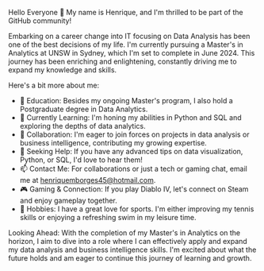 Hello Everyone 👋
My name is Henrique, and I'm thrilled to be part of the GitHub community!

Embarking on a career change into IT focusing on Data Analysis has been one of the best decisions of my life. I'm currently pursuing a Master's in Analytics at UNSW in Sydney, which I'm set to complete in June 2024. This journey has been enriching and enlightening, constantly driving me to expand my knowledge and skills.

Here's a bit more about me:

- 🔭 Education: Besides my ongoing Master's program, I also hold a Postgraduate degree in Data Analytics.
- 🌱 Currently Learning: I'm honing my abilities in Python and SQL and exploring the depths of data analytics.
- 👯 Collaboration: I'm eager to join forces on projects in data analysis or business intelligence, contributing my growing expertise.
- 🔭 Seeking Help: If you have any advanced tips on data visualization, Python, or SQL, I'd love to hear them!
- 📫 Contact Me: For collaborations or just a tech or gaming chat, email me at henriquemborges45@hotmail.com.
- 🎮 Gaming & Connection: If you play Diablo IV, let's connect on Steam and enjoy gameplay together.
- 🏸 Hobbies: I have a great love for sports. I'm either improving my tennis skills or enjoying a refreshing swim in my leisure time.

Looking Ahead: With the completion of my Master's in Analytics on the horizon, I aim to dive into a role where I can effectively apply and expand my data analysis and business intelligence skills. I'm excited about what the future holds and am eager to continue this journey of learning and growth.
